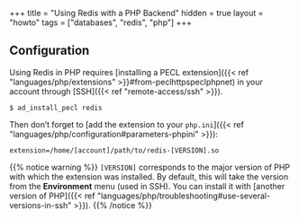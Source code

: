 +++
title = "Using Redis with a PHP Backend"
hidden = true
layout = "howto"
tags = ["databases", "redis", "php"]
+++

## Configuration

Using Redis in PHP requires [installing a PECL extension]({{< ref "languages/php/extensions" >}}#from-peclhttpspeclphpnet) in your account through [SSH]({{< ref "remote-access/ssh" >}}).

```
$ ad_install_pecl redis
```

Then don’t forget to [add the extension to your `php.ini`]({{< ref "languages/php/configuration#parameters-phpini" >}}):

```
extension=/home/[account]/path/to/redis-[VERSION].so
```


{{% notice warning %}}
`[VERSION]` corresponds to the major version of PHP with which the extension was installed. By default, this will take the version from the **Environment** menu (used in SSH). You can install it with [another version of PHP]({{< ref "languages/php/troubleshooting#use-several-versions-in-ssh" >}}).
{{% /notice %}}
